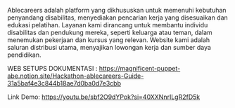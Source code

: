 Ablecareers adalah platform yang dikhususkan untuk memenuhi kebutuhan penyandang disabilitas, menyediakan pencarian kerja yang disesuaikan dan edukasi pelatihan. Layanan kami dirancang untuk membantu individu disabilitas dan pendukung mereka, seperti keluarga atau teman, dalam menemukan pekerjaan dan kursus yang relevan. Website kami adalah saluran distribusi utama, menyajikan lowongan kerja dan sumber daya pendidikan.

WEB SETUPS DOKUMENTASI : https://magnificent-puppet-abe.notion.site/Hackathon-ablecareers-Guide-31a5baf4e3c844b18ae7d0ba0d7e3cbb

Link Demo: https://youtu.be/sbf2O9dYPok?si=40XXNnrILgR2fD5k

